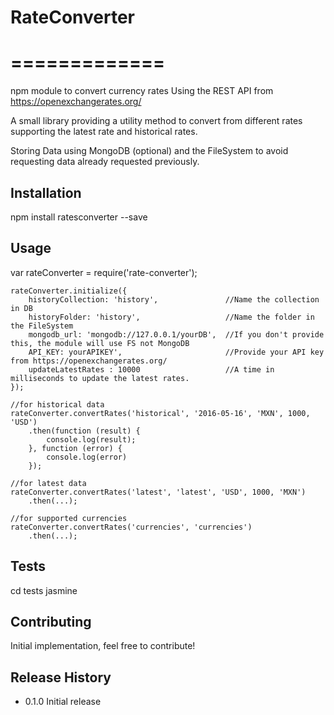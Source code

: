 # RateConverter
# =============

npm module to convert currency rates 
Using the REST API from https://openexchangerates.org/

A small library providing a utility method to convert from different rates
supporting the latest rate and historical rates.

Storing Data using MongoDB (optional) and the FileSystem
to avoid requesting data already requested previously.


## Installation

  npm install ratesconverter --save

## Usage

var rateConverter = require('rate-converter');

	rateConverter.initialize({
		historyCollection: 'history', 				//Name the collection in DB
		historyFolder: 'history',					//Name the folder in the FileSystem
		mongodb_url: 'mongodb://127.0.0.1/yourDB',	//If you don't provide this, the module will use FS not MongoDB
		API_KEY: yourAPIKEY',						//Provide your API key from https://openexchangerates.org/
		updateLatestRates : 10000					//A time in milliseconds to update the latest rates.
	});

	//for historical data
    rateConverter.convertRates('historical', '2016-05-16', 'MXN', 1000, 'USD')
        .then(function (result) {
            console.log(result);
        }, function (error) {
            console.log(error)
        });
        
    //for latest data
    rateConverter.convertRates('latest', 'latest', 'USD', 1000, 'MXN')
        .then(...);
        
    //for supported currencies 
    rateConverter.convertRates('currencies', 'currencies')
        .then(...);

## Tests

  cd tests
  jasmine

## Contributing

Initial implementation, feel free to contribute!

## Release History

* 0.1.0 Initial release
